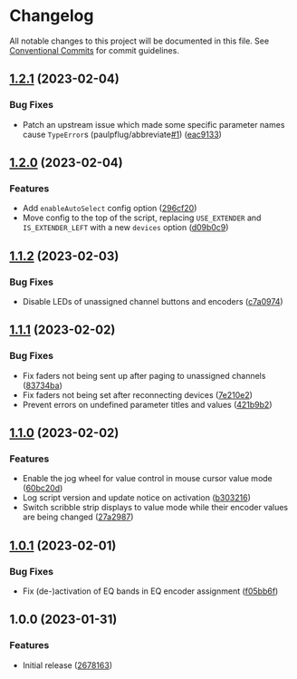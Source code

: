 # Changelog

All notable changes to this project will be documented in this file. See
[Conventional Commits](https://conventionalcommits.org) for commit guidelines.

## [1.2.1](https://github.com/bjoluc/cubase-xtouch-midiremote/compare/v1.2.0...v1.2.1) (2023-02-04)


### Bug Fixes

* Patch an upstream issue which made some specific parameter names cause `TypeError`s (paulpflug/abbreviate[#1](https://github.com/bjoluc/cubase-xtouch-midiremote/issues/1)) ([eac9133](https://github.com/bjoluc/cubase-xtouch-midiremote/commit/eac9133a0afdb78cb0a740e61287cbff4e771c7c))

## [1.2.0](https://github.com/bjoluc/cubase-xtouch-midiremote/compare/v1.1.2...v1.2.0) (2023-02-04)


### Features

* Add `enableAutoSelect` config option ([296cf20](https://github.com/bjoluc/cubase-xtouch-midiremote/commit/296cf202bdd19bd822e68ac166887bbb0ad61485))
* Move config to the top of the script, replacing `USE_EXTENDER` and `IS_EXTENDER_LEFT` with a new `devices` option ([d09b0c9](https://github.com/bjoluc/cubase-xtouch-midiremote/commit/d09b0c902d6ae42567441a3c936dcdc4ac4705f9))

## [1.1.2](https://github.com/bjoluc/cubase-xtouch-midiremote/compare/v1.1.1...v1.1.2) (2023-02-03)


### Bug Fixes

* Disable LEDs of unassigned channel buttons and encoders ([c7a0974](https://github.com/bjoluc/cubase-xtouch-midiremote/commit/c7a097439c692b71bfe569f7efb8f0d40ee3b7ef))

## [1.1.1](https://github.com/bjoluc/cubase-xtouch-midiremote/compare/v1.1.0...v1.1.1) (2023-02-02)


### Bug Fixes

* Fix faders not being sent up after paging to unassigned channels ([83734ba](https://github.com/bjoluc/cubase-xtouch-midiremote/commit/83734babebbbc0e5412b807221b3fe65ce71e907))
* Fix faders not being set after reconnecting devices ([7e210e2](https://github.com/bjoluc/cubase-xtouch-midiremote/commit/7e210e24d7cbb069b7df636865c7ae80fec6af6a))
* Prevent errors on undefined parameter titles and values ([421b9b2](https://github.com/bjoluc/cubase-xtouch-midiremote/commit/421b9b267a360244efa6909daff0e151c317e0ec))

## [1.1.0](https://github.com/bjoluc/cubase-xtouch-midiremote/compare/v1.0.1...v1.1.0) (2023-02-02)


### Features

* Enable the jog wheel for value control in mouse cursor value mode ([60bc20d](https://github.com/bjoluc/cubase-xtouch-midiremote/commit/60bc20d5aa46391f80f45bef9a9f7402a24e59d2))
* Log script version and update notice on activation ([b303216](https://github.com/bjoluc/cubase-xtouch-midiremote/commit/b303216ca7ae2ad37a8c82dae850f756b2bd055a))
* Switch scribble strip displays to value mode while their encoder values are being changed ([27a2987](https://github.com/bjoluc/cubase-xtouch-midiremote/commit/27a29876039567c00f6dbf27bad1e04ca108f6cf))

## [1.0.1](https://github.com/bjoluc/cubase-xtouch-midiremote/compare/v1.0.0...v1.0.1) (2023-02-01)


### Bug Fixes

* Fix (de-)activation of EQ bands in EQ encoder assignment ([f05bb6f](https://github.com/bjoluc/cubase-xtouch-midiremote/commit/f05bb6f7d85d35c3366de24a301a57f665dc739b))

## 1.0.0 (2023-01-31)


### Features

* Initial release ([2678163](https://github.com/bjoluc/cubase-xtouch-midiremote/commit/267816391cbad8893c802c8f4d568f3325cda232))
